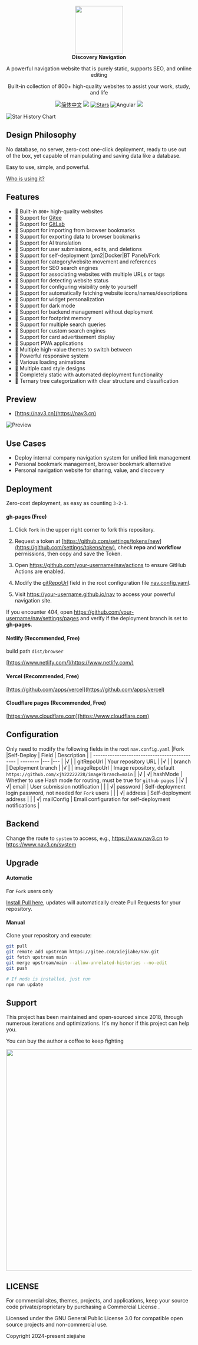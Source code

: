 <p align="center">
  <a href="https://nav3.cn/?g">
    <img src="https://gcore.jsdelivr.net/gh/xjh22222228/public@gh-pages/nav/logo.svg" width="130" />
  </a>
  <br />
  <b>Discovery Navigation</b>
  <p align="center">A powerful navigation website that is purely static, supports SEO, and online editing</p>
  <p align="center">Built-in collection of 800+ high-quality websites to assist your work, study, and life</p>
  <p align="center">
    <a href="README.md"><img alt="简体中文" src="https://img.shields.io/static/v1.svg?label=&message=zh_cn&style=flat-square&color=ff5000"></a>
    <img src="https://img.shields.io/github/v/release/xjh22222228/nav" />
    <a href="https://github.com/xjh22222228/nav/stargazers"><img src="https://img.shields.io/github/stars/xjh22222228/nav" alt="Stars"/></a>
    <img alt="Angular" src="https://img.shields.io/static/v1.svg?label=&message=Angular&style=flat-square&color=C82B38">
    <img src="https://img.shields.io/github/license/xjh22222228/nav" />
  </p>
</p>

<picture>
  <source
    media="(prefers-color-scheme: dark)"
    srcset="
      https://api.star-history.com/svg?repos=xjh22222228/nav&type=Date&theme=dark
    "
  />
  <source
    media="(prefers-color-scheme: light)"
    srcset="
      https://api.star-history.com/svg?repos=xjh22222228/nav&type=Date
    "
  />
  <img
    alt="Star History Chart"
    src="https://api.star-history.com/svg?repos=xjh22222228/nav&type=Date"
  />
</picture>

## Design Philosophy

No database, no server, zero-cost one-click deployment, ready to use out of the box, yet capable of manipulating and saving data like a database.

Easy to use, simple, and powerful.

[Who is using it?](https://official.nav3.cn/?id=3)

## Features

- 🍰 Built-in `800+` high-quality websites
- 🍰 Support for [Gitee](https://gitee.com/xiejiahe/nav)
- 🍰 Support for [GitLab](https://gitlab.com/xjh22222228/nav)
- 🍰 Support for importing from browser bookmarks
- 🍰 Support for exporting data to browser bookmarks
- 🍰 Support for AI translation
- 🍰 Support for user submissions, edits, and deletions
- 🍰 Support for self-deployment (pm2|Docker|BT Panel)/Fork
- 🍰 Support for category/website movement and references
- 🍰 Support for SEO search engines
- 🍰 Support for associating websites with multiple URLs or tags
- 🍰 Support for detecting website status
- 🍰 Support for configuring visibility only to yourself
- 🍰 Support for automatically fetching website icons/names/descriptions
- 🍰 Support for widget personalization
- 🍰 Support for dark mode
- 🍰 Support for backend management without deployment
- 🍰 Support for footprint memory
- 🍰 Support for multiple search queries
- 🍰 Support for custom search engines
- 🍰 Support for card advertisement display
- 🍰 Support PWA applications
- 🍰 Multiple high-value themes to switch between
- 🍰 Powerful responsive system
- 🍰 Various loading animations
- 🍰 Multiple card style designs
- 🍰 Completely static with automated deployment functionality
- 🍰 Ternary tree categorization with clear structure and classification

## Preview

- [https://nav3.cn](https://nav3.cn)

![Preview](https://gcore.jsdelivr.net/gh/xjh22222228/public@gh-pages/nav/preview.gif)

## Use Cases

- Deploy internal company navigation system for unified link management
- Personal bookmark management, browser bookmark alternative
- Personal navigation website for sharing, value, and discovery

## Deployment

Zero-cost deployment, as easy as counting `3-2-1`.

#### gh-pages (Free)

1. Click `Fork` in the upper right corner to fork this repository.

2. Request a token at [https://github.com/settings/tokens/new](https://github.com/settings/tokens/new), check **repo** and **workflow** permissions, then copy and save the Token.

3. Open https://github.com/your-username/nav/actions to ensure GitHub Actions are enabled.

4. Modify the [gitRepoUrl](file:///Users/xiejiahe/NoCode/develop/open-source/nav/scripts/utils.ts#L64-L67) field in the root configuration file [nav.config.yaml](nav.config.yaml).

5. Visit https://your-username.github.io/nav to access your powerful navigation site.

If you encounter 404, open https://github.com/your-username/nav/settings/pages and verify if the deployment branch is set to **gh-pages**.

#### Netlify (Recommended, Free)

build path `dist/browser`

[https://www.netlify.com/](https://www.netlify.com/)

#### Vercel (Recommended, Free)

[https://github.com/apps/vercel](https://github.com/apps/vercel)

#### Cloudflare pages (Recommended, Free)

[https://www.cloudflare.com](https://www.cloudflare.com)

## Configuration

Only need to modify the following fields in the root `nav.config.yaml`
|Fork |Self-Deploy | Field | Description |
| --------------------------------------------- | -------- |--- |--- |
|√ | | gitRepoUrl | Your repository URL |
|√ | | branch | Deployment branch |
|√ | | imageRepoUrl | Image repository, default `https://github.com/xjh22222228/image?branch=main` |
|√ | √| hashMode | Whether to use Hash mode for routing, must be true for `github pages` |
|√ | √| email | User submission notification |
| | √| password | Self-deployment login password, not needed for `Fork` users |
| | √| address | Self-deployment address |
| | √| mailConfig | Email configuration for self-deployment notifications |

## Backend

Change the route to `system` to access, e.g., https://www.nav3.cn to https://www.nav3.cn/system

## Upgrade

#### Automatic

For `Fork` users only

[Install Pull here](https://github.com/apps/pull), updates will automatically create Pull Requests for your repository.

#### Manual

Clone your repository and execute:

```bash
git pull
git remote add upstream https://gitee.com/xiejiahe/nav.git
git fetch upstream main
git merge upstream/main --allow-unrelated-histories --no-edit
git push

# If node is installed, just run
npm run update
```

## Support

This project has been maintained and open-sourced since 2018, through numerous iterations and optimizations. It's my honor if this project can help you.

You can buy the author a coffee to keep fighting

<img src="https://gcore.jsdelivr.net/gh/xjh22222228/public@gh-pages/img/32.png" width="600">

## LICENSE

For commercial sites, themes, projects, and applications, keep your source code private/proprietary by purchasing a Commercial License .

Licensed under the GNU General Public License 3.0 for compatible open source projects and non-commercial use.

Copyright 2024-present xiejiahe
